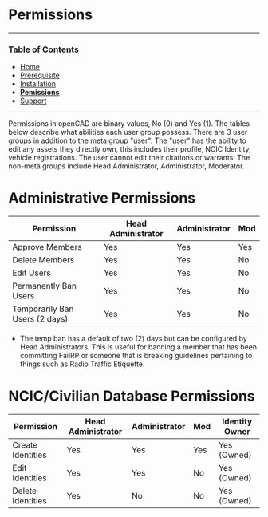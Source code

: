 
# Permissions
___
### Table of Contents
- [Home](README.md)
- [Prerequisite](prerequisite.md)
- [Installation](installation.md)
- [__Pemissions__](permissions.md)
- [Support](support.md)
___

Permissions in openCAD are binary values, No (0) and Yes (1). The tables below describe what abilities each user group possess. There are 3 user groups in addition to the meta group "user". The "user" has the ability to edit any assets they directly own, this includes their profile, NCIC Identity, vehicle registrations. The user cannot edit their citations or warrants. The non-meta groups include Head Administrator, Administrator, Moderator.

# Administrative Permissions
|Permission                      | Head Administrator    |Administrator         |Mod                    |
|--------------------------------|-----------------------|----------------------|-----------------------|
| Approve Members                 | Yes                   | Yes                  | Yes                   |
| Delete  Members                 | Yes                   | Yes                  | No                    |
| Edit Users                      | Yes                   | Yes                  | No                    |
| Permanently Ban Users           | Yes                   | Yes                  | No                    |
| Temporarily Ban Users (2 days)  | Yes                   | Yes                  | No                    |

- The temp ban has a default of two (2) days but can be configured by Head Administrators. This is useful for banning a member that has been committing FailRP or someone that is breaking guidelines pertaining to things such as Radio Traffic Etiquette.

# NCIC/Civilian Database Permissions
|Permission             | Head Administrator   |Administrator         |Mod                   | Identity Owner  |
|-----------------------|----------------------|----------------------|----------------------|-----------------|
| Create Identities      | Yes                  | Yes                  | Yes                  | Yes (Owned)     |
| Edit Identities        | Yes                  | Yes                  | No                   | Yes (Owned)     |
| Delete Identities      | Yes                  | No                   | No                   | Yes (Owned)     |
